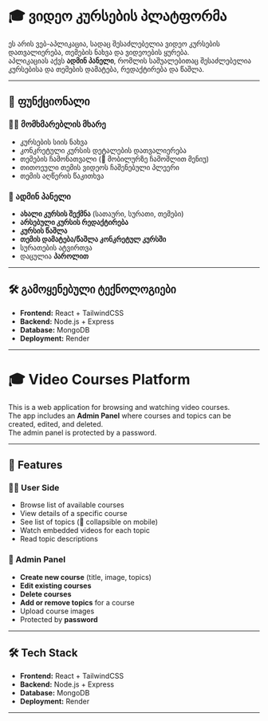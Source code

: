 # 🎓 ვიდეო კურსების პლატფორმა

ეს არის ვებ-აპლიკაცია, სადაც შესაძლებელია ვიდეო კურსების დათვალიერება, თემების ნახვა და ვიდეოების ყურება.  
აპლიკაციას აქვს **ადმინ პანელი**, რომლის საშუალებითაც შესაძლებელია კურსებისა და თემების დამატება, რედაქტირება და წაშლა.

---

## 🚀 ფუნქციონალი

### 👨‍🎓 მომხმარებლის მხარე
- კურსების სიის ნახვა
- კონკრეტული კურსის დეტალების დათვალიერება
- თემების ჩამონათვალი (📱 მობილურზე ჩამოშლით მენიუ)
- თითოეული თემის ვიდეოს ჩაშენებული პლეერი
- თემის აღწერის წაკითხვა

### 🔑 ადმინ პანელი
- **ახალი კურსის შექმნა** (სათაური, სურათი, თემები)
- **არსებული კურსის რედაქტირება**
- **კურსის წაშლა**
- **თემის დამატება/წაშლა კონკრეტულ კურსში**
- სურათების ატვირთვა
- დაცულია **პაროლით**

---

## 🛠️ გამოყენებული ტექნოლოგიები
- **Frontend:** React + TailwindCSS
- **Backend:** Node.js + Express
- **Database:** MongoDB
- **Deployment:** Render

---------------------------------------------------------------------------------------------------------------------------

# 🎓 Video Courses Platform

This is a web application for browsing and watching video courses.  
The app includes an **Admin Panel** where courses and topics can be created, edited, and deleted.  
The admin panel is protected by a password.

---

## 🚀 Features

### 👨‍🎓 User Side
- Browse list of available courses
- View details of a specific course
- See list of topics (📱 collapsible on mobile)
- Watch embedded videos for each topic
- Read topic descriptions

### 🔑 Admin Panel
- **Create new course** (title, image, topics)
- **Edit existing courses**
- **Delete courses**
- **Add or remove topics** for a course
- Upload course images
- Protected by **password**

---

## 🛠️ Tech Stack
- **Frontend:** React + TailwindCSS  
- **Backend:** Node.js + Express  
- **Database:** MongoDB  
- **Deployment:** Render  

---
